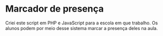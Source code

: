 # Marcador de presença

Criei este script em PHP e JavaScript para a escola em que trabalho. Os alunos podem por meio desse sistema marcar a presença deles na aula.

